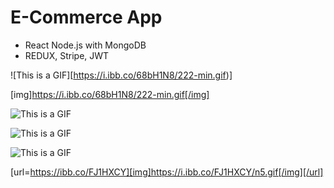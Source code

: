 # E-Commerce App 
- React Node.js with MongoDB
- REDUX, Stripe, JWT


![This is a GIF][https://i.ibb.co/68bH1N8/222-min.gif)]

[img]https://i.ibb.co/68bH1N8/222-min.gif[/img]

![This is a GIF](https://i.ibb.co/dQyMQp5/file2.gif)

![This is a GIF](https://i.ibb.co/1LkDNqQ/file3.gif)

![This is a GIF](https://ibb.co/FJ1HXCY)

[url=https://ibb.co/FJ1HXCY][img]https://i.ibb.co/FJ1HXCY/n5.gif[/img][/url]
